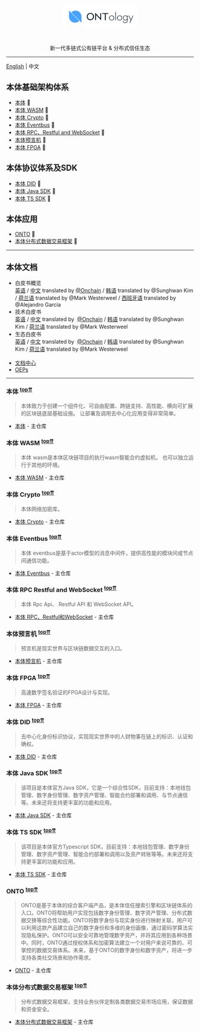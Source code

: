 <p align="center">
  <img
    src="https://github.com/ontio/documentation/blob/master/zh-CN/Ontology_CH.png"
    width="200px"
  >
</p>
<h1 align="center"></h1>
<p align="center">
  新一代多链式公有链平台 & 分布式信任生态
</p>

---

[English](/README.md) | 中文

## 本体基础架构体系

- [本体](#Ontology) :hatching_chick:
- [本体 WASM](#Ontology-wsam) :hatching_chick:
- [本体 Crypto](#Ontology-crypto) :hatching_chick:
- [本体 Eventbus](#Ontology-eventbus) :hatching_chick:
- [本体 RPC、Restful and WebSocket](#Ontology-rpc-restful-and-websocket) :hatching_chick:
- [本体预言机](#Ontology-oracle) :hatching_chick:
- [本体 FPGA](#Ontology-fpga) :egg:

## 本体协议体系及SDK

- [本体 DID](#Ontology-did) :hatched_chick:
- [本体 Java SDK](#Ontology-java-sdk) :hatched_chick:
- [本体 TS SDK](#Ontology-ts-sdk) :hatched_chick:

## 本体应用
- [ONTO](#onto) :hatching_chick:
- [本体分布式数据交易框架](#Ontology-ddxf) :hatched_chick:

---

## 本体文档

- 白皮书概览<br/>[英语](https://ont.io/wp/Ontology-Introductory-White-Paper-EN.pdf) / [中文](https://ont.io/wp/Ontology-Introductory-White-Paper-ZH.pdf)  translated by  [@Onchain](http://www.onchain.com) / [韩语](https://ont.io/wp/Ontology-Introductory-White-Paper-KR.pdf) translated by @Sunghwan Kim / [荷兰语](https://github.com/ontio/documentation/blob/master/nl-NL/Introductory%20White%20Paper%20-%20Dutch%20V1.pdf) translated by @Mark Westerweel / [西班牙语](https://github.com/ontio/documentation/blob/master/es-ES/Introductory%20White%20Paper%20-%20Spanish.pdf) translated by @Alejandro Garcia
- 技术白皮书<br/>[英语](https://github.com/ontio/Documentation/blob/master/Ontology-technology-white-paper-EN.pdf) / [中文](https://ont.io/wp/Ontology-technology-white-paper-ZH.pdf)  translated by  [@Onchain](http://www.onchain.com) / [韩语](https://ont.io/wp/Ontology-technology-white-paper-KR.pdf) translated by @Sunghwan Kim / [荷兰语](https://github.com/ontio/documentation/blob/master/nl-NL/Technology%20White%20Paper%20-%20Dutch%20V1.pdf) translated by @Mark Westerweel
- 生态白皮书<br/>[英语](https://ont.io/wp/Ontology-Ecosystem-White-Paper-EN.pdf) / [中文](https://ont.io/wp/Ontology-Ecosystem-White-Paper-ZH.pdf)  translated by  [@Onchain](http://www.onchain.com) / [韩语](https://ont.io/wp/Ontology-Ecosystem-White-Paper-KR.pdf) translated by @Sunghwan Kim / [荷兰语](https://github.com/ontio/documentation/blob/master/nl-NL/Ecosystem%20White%20Paper%20-%20Dutch%20V1.pdf) translated by @Mark Westerweel<br><br>
- [文档中心](https://ontio.github.io/documentation/tutorial_for_developer_zh.html)
- [OEPs](https://github.com/ontio/OEPs)

---

### <a name="Ontology"></a>本体 <sup>[top⇈](#本体基础架构体系)</sup>
> 本体致力于创建一个组件化、可自由配置、跨链支持、高性能、横向可扩展的区块链底层基础设施。 让部署及调用去中心化应用变得非常简单。
- [本体](https://github.com/ontio/ontology) - 主仓库

### <a name="Ontology-wsam"></a>本体 WASM <sup>[top⇈](#本体基础架构体系)</sup>
> 本体 wasm是本体区块链项目的执行wasm智能合约虚拟机， 也可以独立运行于其他的环境。
- [本体 WASM](https://github.com/ontio/ontology-wasm) - 主仓库

### <a name="Ontology-crypto"></a>本体 Crypto <sup>[top⇈](#本体基础架构体系)</sup>
> 本体网络加密库。
- [本体 Crypto](https://github.com/ontio/ontology-crypto) - 主仓库

### <a name="Ontology-eventbus"></a>本体 Eventbus <sup>[top⇈](#本体基础架构体系)</sup>
> 本体 eventbus是基于actor模型的消息中间件，提供高性能的模块间或节点间通信功能。
- [本体 Eventbus](https://github.com/ontio/ontology-eventbus) - 主仓库

### <a name="Ontology-rpc-restful-and-websocket"></a>本体 RPC Restful and WebSocket <sup>[top⇈](#本体基础架构体系)</sup>
> 本体 Rpc Api、 Restful API 和 WebSocket API。
- [本体 RPC、Restful和WebSocket](https://github.com/ontio/documentation/tree/master/ontology-API) - 主仓库

### <a name="Ontology-oracle"></a>本体预言机 <sup>[top⇈](#本体基础架构体系)</sup>
> 预言机是现实世界与区块链数据交互的入口。
- [本体预言机](https://github.com/ontio/ontology-oracle-py) - 主仓库

### <a name="Ontology-fpga"></a>本体 FPGA <sup>[top⇈](#本体基础架构体系)</sup>
> 高速数字签名验证的FPGA设计与实现。
- [本体 FPGA](https://github.com/ontio/ontology-fpga) - 主仓库

### <a name="Ontology-did"></a>本体 DID <sup>[top⇈](#本体基础架构体系)</sup>
> 去中心化身份标识协议，实现现实世界中的人财物事在链上的标识、认证和确权。
- [本体 DID](https://github.com/ontio/ontology-DID) - 主仓库

### <a name="Ontology-java-sdk"></a>本体 Java SDK <sup>[top⇈](#本体基础架构体系)</sup>
> 该项目是本体官方Java SDK，它是一个综合性SDK，目前支持：本地钱包管理、数字身份管理、数字资产管理、智能合约部署和调用、与节点通信等。未来还将支持更丰富的功能和应用。
- [本体 Java SDK](https://github.com/ontio/ontology-java-sdk) - 主仓库

### <a name="Ontology-ts-sdk"></a>本体 TS SDK <sup>[top⇈](#本体基础架构体系)</sup>
> 该项目是本体官方Typescript SDK，目前支持：本地钱包管理、数字身份管理、数字资产管理、智能合约部署和调用以及资产转账等等。未来还将支持更丰富的功能和应用。
- [本体 TS SDK](https://github.com/ontio/ontology-ts-sdk) - 主仓库

### <a name="onto"></a>ONTO <sup>[top⇈](#本体基础架构体系)</sup>
> ONTO是基于本体的综合客户端产品，是本体信任搜索引擎和区块链体系的入口。ONTO将帮助用户实现包括数字身份管理、数字资产管理、分布式数据交换等综合性功能。ONTO将数字身份与现实身份进行映射关联，用户可以利用这款产品建立自己的数字身份和多维的身份画像，通过密码学算法实现隐私保护。ONTO可以安全可靠地管理数字资产，并将其应用到各种场景中。同时，ONTO通过授权体系和加密算法建立一个对用户来说可靠的、可掌控的数据交易体系。未来，基于ONTO的数字身份和数字资产，将进一步支持各类社交场景和协作需求。
- [ONTO](https://github.com/ontio/onto) - 主仓库

### <a name="Ontology-ddxf"></a>本体分布式数据交易框架 <sup>[top⇈](#本体基础架构体系)</sup>
> 分布式数据交易框架，支持业务伙伴定制各类数据交易市场应用，保证数据和资金安全。
- [本体分布式数据交易框架](https://github.com/ontio/ontology-ddxf) - 主仓库
